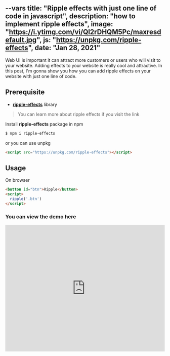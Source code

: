 --vars
title: "Ripple effects with just one line of code in javascript",
description: "how to implement ripple effects",
image: "https://i.ytimg.com/vi/QI2rDHQM5Pc/maxresdefault.jpg",
js: "https://unpkg.com/ripple-effects",
date: "Jan 28, 2021"
--

Web UI is important it can attract more customers or users who will visit to your website. Adding effects to your
website is really cool and attractive. In this post, I'm gonna show you how you can add ripple effects on your website
with just one line of code.

## Prerequisite

- **[ripple-effects](https://www.npmjs.com/package/ripple-effects)** library

> You can learn more about ripple effects if you visit the link

Install **ripple-effects** package in npm

```bash
$ npm i ripple-effects
```

or you can use unpkg

```html
<script src="https://unpkg.com/ripple-effects"></script>
```

## Usage

On browser

```html
<button id="btn">Ripple</button>
<script>
  ripple('.btn')
</script>
```

### You can view the demo here

<iframe height="400" style="width: 100%;" scrolling="no" title="Ripple Effect with just one line of code using ripple-effects library" src="https://codepen.io/darkcris1/embed/zYoOWrO?height=265&theme-id=dark&default-tab=html,result" frameborder="no" loading="lazy" allowtransparency="true" allowfullscreen="true">
  See the Pen <a href='https://codepen.io/darkcris1/pen/zYoOWrO'>Ripple Effect with just one line of code using ripple-effects library</a> by darkcris1
  (<a href='https://codepen.io/darkcris1'>@darkcris1</a>) on <a href='https://codepen.io'>CodePen</a>.
</iframe>
